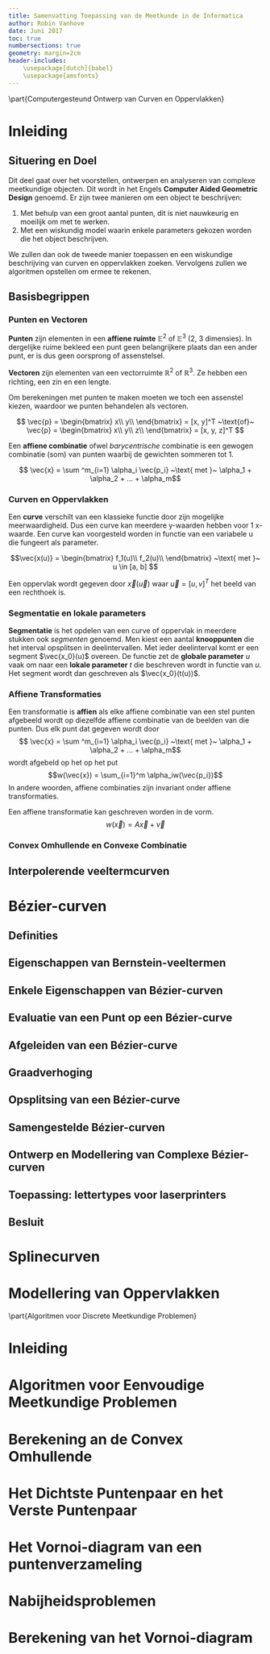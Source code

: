 ```yaml
---
title: Samenvatting Toepassing van de Meetkunde in de Informatica
author: Robin Vanhove
date: Juni 2017
toc: true
numbersections: true
geometry: margin=2cm
header-includes:
    \usepackage[dutch]{babel}
    \usepackage{amsfonts}
---
```


\part{Computergesteund Ontwerp van Curven en Oppervlakken}

# Inleiding
## Situering en Doel
Dit deel gaat over het voorstellen, ontwerpen en analyseren van complexe meetkundige objecten.
Dit wordt in het Engels __Computer Aided Geometric Design__ genoemd. Er zijn twee manieren om een object te beschrijven:

1. Met behulp van een groot aantal punten, dit is niet nauwkeurig en moeilijk om met te werken.
2. Met een wiskundig model waarin enkele parameters gekozen worden die het object beschrijven.

We zullen dan ook de tweede manier toepassen en een wiskundige beschrijving van curven en oppervlakken zoeken. Vervolgens zullen we algoritmen opstellen om ermee te rekenen.

## Basisbegrippen
### Punten en Vectoren
__Punten__ zijn elementen in een __affiene ruimte__ $\mathbb{E}^2$ of $\mathbb{E}^3$ (2, 3 dimensies). In dergelijke ruime bekleed een punt geen belangrijkere plaats dan een ander punt, er is dus geen oorsprong of assenstelsel. 

__Vectoren__ zijn elementen van een vectorruimte $\mathbb{R}^2$ of $\mathbb{R}^3$. Ze hebben een richting, een zin en een lengte.

Om berekeningen met punten te maken moeten we toch een assenstel kiezen, waardoor we punten behandelen als vectoren.

$$ \vec{p} = 
\begin{bmatrix} 
    x\\
    y\\
\end{bmatrix}
= [x, y]^T
~\text{of}~
\vec{p} = 
\begin{bmatrix} 
    x\\
    y\\
    z\\
\end{bmatrix}
= [x, y, z]^T
$$

Een __affiene combinatie__ ofwel _barycentrische_ combinatie is een gewogen combinatie (som) van punten waarbij de gewichten sommeren tot 1.

$$ \vec{x} = \sum ^m_{i=1} \alpha_i \vec{p_i} ~\text{ met }~  \alpha_1 + \alpha_2 + ... + \alpha_m$$

### Curven en Oppervlakken
Een __curve__ verschilt van een klassieke functie door zijn mogelijke meerwaardigheid. Dus een curve kan meerdere y-waarden hebben voor 1 x-waarde. Een curve kan voorgesteld worden in functie van een variabele u die fungeert als parameter.

$$\vec{x(u)} = 
\begin{bmatrix} 
    f_1(u)\\
    f_2(u)\\
\end{bmatrix}
~\text{ met }~ u \in [a, b]
$$

Een oppervlak wordt gegeven door $\vec{x}(\vec{u})$ waar $\vec{u} = [u, v]^T$ het beeld van een rechthoek is.

### Segmentatie en lokale parameters
__Segmentatie__ is het opdelen van een curve of oppervlak in meerdere stukken ook _segmenten_ genoemd. Men kiest een aantal __knooppunten__ die het interval opsplitsen in deelintervallen. Met ieder deelinterval komt er een segment $\vec{x_0}(u)$ overeen. De functie zet de __globale parameter__ $u$ vaak om naar een __lokale parameter__ $t$ die beschreven wordt in functie van $u$. Het segment wordt dan geschreven als $\vec{x_0}(t(u))$.

### Affiene Transformaties
Een transformatie is __affien__ als elke affiene combinatie van een stel punten afgebeeld wordt op diezelfde affiene combinatie van de beelden van die punten. Dus elk punt dat gegeven wordt door
$$ \vec{x} = \sum ^m_{i=1} \alpha_i \vec{p_i} ~\text{ met }~  \alpha_1 + \alpha_2 + ... + \alpha_m$$
wordt afgebeld op het op het put
$$w(\vec{x}) = \sum_{i=1}^m \alpha_iw(\vec{p_i})$$
In andere woorden, affiene combinaties zijn invariant onder affiene transformaties.

Een affiene transformatie kan geschreven worden in de vorm.
$$w(\vec{x}) = A\vec{x}+\vec{v}$$

### Convex Omhullende en Convexe Combinatie
## Interpolerende veeltermcurven

# Bézier-curven
## Definities
## Eigenschappen van Bernstein-veeltermen
## Enkele Eigenschappen van Bézier-curven
## Evaluatie van een Punt op een Bézier-curve
## Afgeleiden van een Bézier-curve
## Graadverhoging
## Opsplitsing van een Bézier-curve
## Samengestelde Bézier-curven
## Ontwerp en Modellering van Complexe Bézier-curven
## Toepassing: lettertypes voor laserprinters
## Besluit

# Splinecurven
# Modellering van Oppervlakken

\part{Algoritmen voor Discrete Meetkundige Problemen}

# Inleiding
# Algoritmen voor Eenvoudige Meetkundige Problemen
# Berekening an de Convex Omhullende
# Het Dichtste Puntenpaar en het Verste Puntenpaar
# Het Vornoi-diagram van een puntenverzameling
# Nabijheidsproblemen
# Berekening van het Vornoi-diagram
